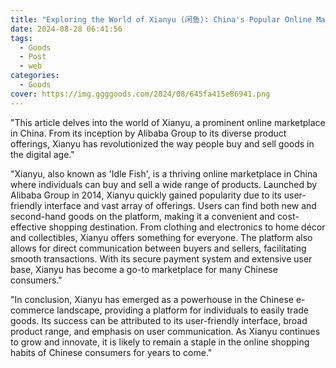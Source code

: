 ```yaml
---
title: "Exploring the World of Xianyu (闲鱼): China's Popular Online Marketplace"
date: 2024-08-28 06:41:56
tags:
  - Goods
  - Post
  - web
categories:
  - Goods
cover: https://img.ggggoods.com/2024/08/645fa415e86941.png
---
```


"This article delves into the world of Xianyu, a prominent online marketplace in China. From its inception by Alibaba Group to its diverse product offerings, Xianyu has revolutionized the way people buy and sell goods in the digital age."

"Xianyu, also known as 'Idle Fish', is a thriving online marketplace in China where individuals can buy and sell a wide range of products. Launched by Alibaba Group in 2014, Xianyu quickly gained popularity due to its user-friendly interface and vast array of offerings. Users can find both new and second-hand goods on the platform, making it a convenient and cost-effective shopping destination. From clothing and electronics to home décor and collectibles, Xianyu offers something for everyone. The platform also allows for direct communication between buyers and sellers, facilitating smooth transactions. With its secure payment system and extensive user base, Xianyu has become a go-to marketplace for many Chinese consumers."

"In conclusion, Xianyu has emerged as a powerhouse in the Chinese e-commerce landscape, providing a platform for individuals to easily trade goods. Its success can be attributed to its user-friendly interface, broad product range, and emphasis on user communication. As Xianyu continues to grow and innovate, it is likely to remain a staple in the online shopping habits of Chinese consumers for years to come."
